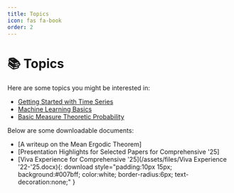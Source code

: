 ```yaml
---
title: Topics
icon: fas fa-book
order: 2
---
```


# 📚 Topics

Here are some topics you might be interested in:

- [Getting Started with Time Series](/topics/time-series/)
- [Machine Learning Basics](/topics/machine-learning/)
- [Basic Measure Theoretic Probability](/topics/probability/)

Below are some downloadable documents:

- [A writeup on the Mean Ergodic Theorem]
- [Presentation Highlights for Selected Papers for Comprehensive '25]
- [Viva Experience for Comprehensive '25](/assets/files/Viva Experience '22-'25.docx){: download style="padding:10px 15px; background:#007bff; color:white; border-radius:6px; text-decoration:none;" }

